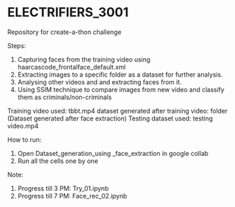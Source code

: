 # ELECTRIFIERS_3001
Repository for create-a-thon challenge

Steps:
1) Capturing faces from the training video using haarcascode_frontalface_default.xml
2) Extracting images to a specific folder as a dataset for further analysis.
3) Analysing other videos and and extracting faces from it.
4) Using SSIM technique to compare images from new video and classify them as criminals/non-criminals

Training video used: tbbt.mp4
dataset generated after training video: folder (Dataset generated after face extraction)
Testing dataset used: testing video.mp4

How to run:
1) Open Dataset_generation_using _face_extraction in google collab
2) Run all the cells one by one

Note:
1) Progress till 3 PM: Try_01.ipynb
2) Progress till 7 PM: Face_rec_02.ipynb
